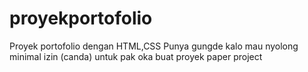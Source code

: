 # proyekportofolio
Proyek portofolio dengan HTML,CSS
Punya gungde
kalo mau nyolong minimal izin (canda)
untuk pak oka buat proyek paper project

